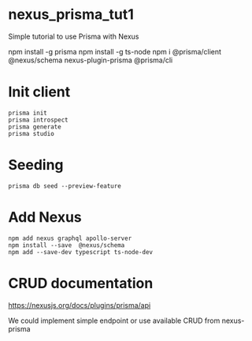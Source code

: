 # nexus_prisma_tut1
Simple tutorial to use Prisma with Nexus

npm install -g prisma
npm install -g ts-node
npm i @prisma/client @nexus/schema nexus-plugin-prisma @prisma/cli

# Init client
```
prisma init
prisma introspect
prisma generate
prisma studio
```
# Seeding
```
prisma db seed --preview-feature
```


# Add Nexus
```
npm add nexus graphql apollo-server
npm install --save  @nexus/schema
npm add --save-dev typescript ts-node-dev
```

# CRUD documentation 
https://nexusjs.org/docs/plugins/prisma/api

We could implement simple endpoint or use available CRUD from nexus-prisma
